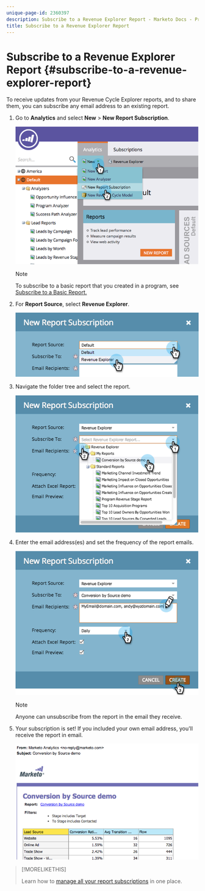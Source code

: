 ```yaml
---
unique-page-id: 2360397
description: Subscribe to a Revenue Explorer Report - Marketo Docs - Product Documentation
title: Subscribe to a Revenue Explorer Report
---
```


# Subscribe to a Revenue Explorer Report {#subscribe-to-a-revenue-explorer-report}

To receive updates from your Revenue Cycle Explorer reports, and to share them, you can subscribe any email address to an existing report.

1. Go to **Analytics** and select **New** > **New Report Subscription**.

   ![](assets/image2014-9-17-12-3a46-3a20.png)

   >[!NOTE]
   >
   >To subscribe to a basic report that you created in a program, see [Subscribe to a Basic Report.](/help/marketo/product-docs/reporting/basic-reporting/report-subscriptions/subscribe-to-a-basic-report.md)

1. For **Report Source**, select **Revenue Explorer**.

   ![](assets/image2014-9-17-12-3a47-3a11.png)

1. Navigate the folder tree and select the report.

   ![](assets/image2014-9-17-12-3a47-3a17.png)

1. Enter the email address(es) and set the frequency of the report emails.

   ![](assets/image2014-9-17-12-3a47-3a22.png)

   >[!NOTE]
   >
   >Anyone can unsubscribe from the report in the email they receive.

1. Your subscription is set! If you included your own email address, you'll receive the report in email.

   ![](assets/image2014-9-17-12-3a47-3a54.png)

>[!MORELIKETHIS]
>
>Learn how to [manage all your report subscriptions](/help/marketo/product-docs/reporting/basic-reporting/report-subscriptions/manage-report-subscriptions.md) in one place.

